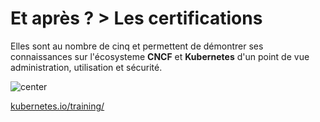 <!-- .slide:-->

# Et après ? > **Les certifications**
Elles sont au nombre de cinq et permettent de démontrer ses connaissances sur l'écosysteme **CNCF** et **Kubernetes** d'un point de vue administration, utilisation et sécurité.

![center](./assets/images/certifications.png)


 [kubernetes.io/training/](https://kubernetes.io/training/) <!-- .element: class="center" -->